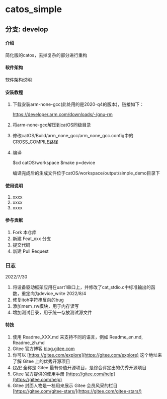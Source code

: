 # catos_simple
## 分支: develop

#### 介绍
简化版的catos，去掉复杂的部分进行重构

#### 软件架构
软件架构说明


#### 安装教程

1.  下载安装arm-none-gcc(此处用的是2020-q4的版本)，链接如下：

    https://developer.arm.com/downloads/-/gnu-rm

2.  将arm-none-gcc解压到catOS同级目录

3.  修改catOS/Build/arm_none_gcc/arm_none_gcc.config中的CROSS_COMPILE路径

4.  编译

    $cd catOS/workspace
    $make p=device

    编译完成后的生成文件位于catOS/workspace/output/simple_demo目录下


#### 使用说明

1.  xxxx
2.  xxxx
3.  xxxx

#### 参与贡献

1.  Fork 本仓库
2.  新建 Feat_xxx 分支
3.  提交代码
4.  新建 Pull Request

### 日志
2022/7/30
1. 将设备驱动框架应用在uart1串口上，并修改了cat_stdio.c中标准输出的函数，重定向为device_write
2022/8/4
1. 修复itoh字符串反向的bug
2. 添加mem_rw模块，用于内存读写
3. 增加测试目录，用于统一存放测试源文件

#### 特技

1.  使用 Readme\_XXX.md 来支持不同的语言，例如 Readme\_en.md, Readme\_zh.md
2.  Gitee 官方博客 [blog.gitee.com](https://blog.gitee.com)
3.  你可以 [https://gitee.com/explore](https://gitee.com/explore) 这个地址来了解 Gitee 上的优秀开源项目
4.  [GVP](https://gitee.com/gvp) 全称是 Gitee 最有价值开源项目，是综合评定出的优秀开源项目
5.  Gitee 官方提供的使用手册 [https://gitee.com/help](https://gitee.com/help)
6.  Gitee 封面人物是一档用来展示 Gitee 会员风采的栏目 [https://gitee.com/gitee-stars/](https://gitee.com/gitee-stars/)
